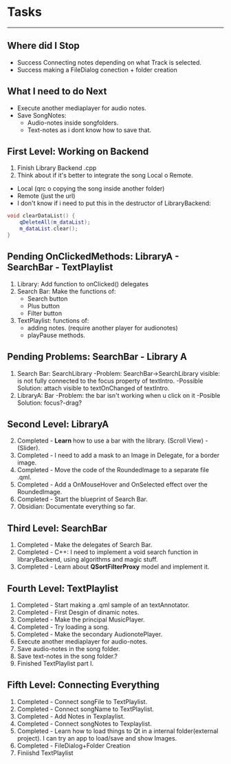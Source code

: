 # Tasks
---
## Where did I Stop
- Success Connecting notes depending on what Track is selected.
- Success making a FileDialog conection + folder creation
## What I need to do Next
- Execute another mediaplayer for audio notes.
- Save SongNotes:
    - Audio-notes inside songfolders.
    - Text-notes as i dont know how to save that.

## First Level: Working on Backend 
1. Finish Library Backend .cpp
2. Think about if it's better to integrate the song Local o Remote.
- Local (qrc o copying the song inside another folder)
- Remote (just the url)
- I don't know if i need to put this in the destructor of LibraryBackend:
```C++
void clearDataList() {
    qDeleteAll(m_dataList);
    m_dataList.clear();
}
```

## Pending OnClickedMethods: LibraryA - SearchBar - TextPlaylist
1. Library: Add function to onClicked() delegates
2. Search Bar: Make the functions of:
    - Search button
    - Plus button
    - Filter button
3. TextPlaylist: functions of:
    - adding notes. (require another player for audionotes)
    - playPause methods.

## Pending Problems: SearchBar - Library A
1. Search Bar: SearchLibrary
    -Problem: SearchBar->SearchLibrary visible: is not fully connected to the focus property of textIntro.
    -Possible Solution: attach visible to textOnChanged of textIntro.
2. LibraryA: Bar
    -Problem: the bar isn't working when u click on it
    -Posible Solution: focus?-drag?
## Second Level: LibraryA
2. Completed - **Learn** how to use a bar with the library. (Scroll View) - (Slider). 
3. Completed - I need to add a mask to an Image in Delegate, for a border image.
4. Completed - Move the code of the RoundedImage to a separate file .qml.
5. Completed - Add a OnMouseHover and OnSelected effect over the RoundedImage.
6. Completed - Start the blueprint of Search Bar.
7. Obsidian: Documentate everything so far.

## Third Level: SearchBar 
1. Completed - Make the delegates of Search Bar.
2. Completed - C++: I need to implement a void search function in libraryBackend, using algorithms and magic stuff.
3. Completed - Learn about **QSortFilterProxy** model and implement it.

## Fourth Level: TextPlaylist
1. Completed - Start making a .qml sample of an textAnnotator.
2. Completed - First Desgin of dinamic notes.
3. Completed - Make the principal MusicPlayer.
4. Completed - Try loading a song.
5. Completed - Make the secondary AudionotePlayer.
6. Execute another mediaplayer for audio-notes.
7. Save audio-notes in the song folder.
8. Save text-notes in the song folder.?
12. Finished TextPlaylist part I.

## Fifth Level: Connecting Everything
1. Completed - Connect songFile to TextPlaylist.
2. Completed - Connect songName to TextPlaylist.
3. Completed - Add Notes in Texplaylist.
4. Completed - Connect songNotes to Texplaylist.
5. Completed - Learn how to load things to Qt in a internal folder(external project). I can try an app to load/save and show Images.
6. Completed - FileDialog+Folder Creation
7. Finiishd TextPlaylist
